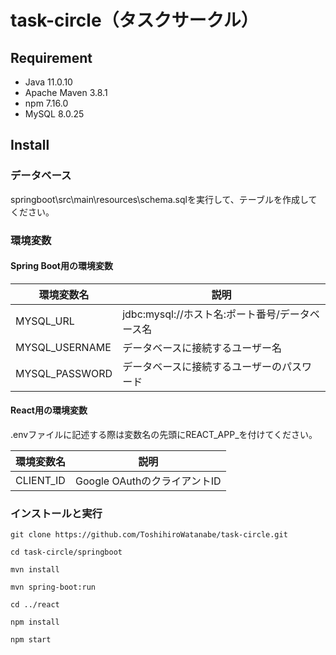 # task-circle（タスクサークル）

## Requirement

- Java 11.0.10
- Apache Maven 3.8.1
- npm 7.16.0
- MySQL 8.0.25

## Install

### データベース

springboot\src\main\resources\schema.sqlを実行して、テーブルを作成してください。

### 環境変数

#### Spring Boot用の環境変数

環境変数名|説明
---|---
MYSQL_URL|jdbc:mysql://ホスト名:ポート番号/データベース名
MYSQL_USERNAME|データベースに接続するユーザー名
MYSQL_PASSWORD|データベースに接続するユーザーのパスワード

#### React用の環境変数

.envファイルに記述する際は変数名の先頭にREACT_APP_を付けてください。

環境変数名|説明
---|---
CLIENT_ID|Google OAuthのクライアントID

### インストールと実行

`git clone https://github.com/ToshihiroWatanabe/task-circle.git`

`cd task-circle/springboot`

`mvn install`

`mvn spring-boot:run`

`cd ../react`

`npm install`

`npm start`

